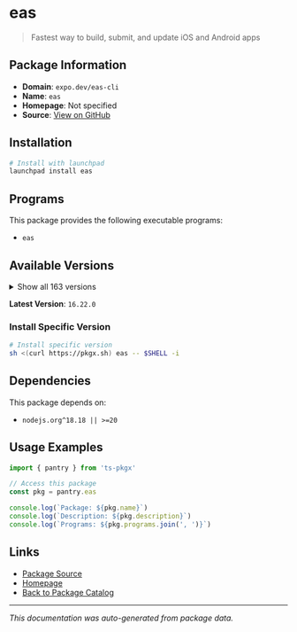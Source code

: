 # eas

> Fastest way to build, submit, and update iOS and Android apps

## Package Information

- **Domain**: `expo.dev/eas-cli`
- **Name**: `eas`
- **Homepage**: Not specified
- **Source**: [View on GitHub](https://github.com/pkgxdev/pantry/tree/main/projects/expo.dev/eas-cli/package.yml)

## Installation

```bash
# Install with launchpad
launchpad install eas
```

## Programs

This package provides the following executable programs:

- `eas`

## Available Versions

<details>
<summary>Show all 163 versions</summary>

- `16.22.0`, `16.21.0`, `16.20.4`, `16.20.3`, `16.20.2`
- `16.20.1`, `16.20.0`, `16.19.3`, `16.19.2`, `16.19.1`
- `16.19.0`, `16.18.1`, `16.18.0`, `16.17.4`, `16.17.3`
- `16.17.2`, `16.17.1`, `16.17.0`, `16.16.0`, `16.15.0`
- `16.14.1`, `16.14.0`, `16.13.4`, `16.13.3`, `16.13.2`
- `16.13.1`, `16.13.0`, `16.12.0`, `16.11.0`, `16.10.1`
- `16.10.0`, `16.9.0`, `16.8.0`, `16.7.2`, `16.7.1`
- `16.7.0`, `16.6.2`, `16.6.1`, `16.6.0`, `16.5.0`
- `16.4.2`, `16.4.1`, `16.4.0`, `16.3.3`, `16.3.2`
- `16.3.1`, `16.3.0`, `16.2.2`, `16.2.1`, `16.2.0`
- `16.1.0`, `16.0.1`, `16.0.0`, `15.0.15`, `15.0.14`
- `15.0.13`, `15.0.12`, `15.0.11`, `15.0.10`, `15.0.9`
- `15.0.8`, `15.0.7`, `15.0.6`, `15.0.5`, `15.0.4`
- `15.0.3`, `15.0.2`, `15.0.1`, `15.0.0`, `14.7.1`
- `14.7.0`, `14.6.0`, `14.5.0`, `14.4.1`, `14.4.0`
- `14.3.1`, `14.3.0`, `14.2.0`, `14.1.0`, `14.0.3`
- `14.0.2`, `14.0.1`, `14.0.0`, `13.4.2`, `13.4.1`
- `13.4.0`, `13.3.0`, `13.2.3`, `13.2.2`, `13.2.1`
- `13.2.0`, `13.1.1`, `13.1.0`, `13.0.1`, `13.0.0`
- `12.6.2`, `12.6.1`, `12.6.0`, `12.5.4`, `12.5.3`
- `12.5.2`, `12.5.1`, `12.5.0`, `12.4.1`, `12.4.0`
- `12.3.0`, `12.2.0`, `12.1.1`, `12.1.0`, `12.0.0`
- `11.0.3`, `11.0.2`, `11.0.1`, `11.0.0`, `10.2.4`
- `10.2.3`, `10.2.2`, `10.2.1`, `10.2.0`, `10.1.1`
- `10.1.0`, `10.0.3`, `10.0.2`, `10.0.1`, `10.0.0`
- `9.2.0`, `9.1.0`, `9.0.10`, `9.0.9`, `9.0.8`
- `9.0.7`, `9.0.6`, `9.0.5`, `9.0.4`, `9.0.3`
- `9.0.2`, `9.0.1`, `9.0.0`, `8.0.0`, `7.8.5`
- `7.8.4`, `7.8.3`, `7.8.2`, `7.8.1`, `7.8.0`
- `7.7.0`, `7.6.2`, `7.6.1`, `7.6.0`, `7.5.0`
- `7.4.0`, `7.3.0`, `7.2.0`, `7.1.3`, `7.1.2`
- `7.1.1`, `7.1.0`, `7.0.0`, `6.1.0`, `6.0.0`
- `5.9.3`, `5.9.2`, `5.9.1`

</details>

**Latest Version**: `16.22.0`

### Install Specific Version

```bash
# Install specific version
sh <(curl https://pkgx.sh) eas -- $SHELL -i
```

## Dependencies

This package depends on:

- `nodejs.org^18.18 || >=20`

## Usage Examples

```typescript
import { pantry } from 'ts-pkgx'

// Access this package
const pkg = pantry.eas

console.log(`Package: ${pkg.name}`)
console.log(`Description: ${pkg.description}`)
console.log(`Programs: ${pkg.programs.join(', ')}`)
```

## Links

- [Package Source](https://github.com/pkgxdev/pantry/tree/main/projects/expo.dev/eas-cli/package.yml)
- [Homepage](#)
- [Back to Package Catalog](../../../package-catalog.md)

---

*This documentation was auto-generated from package data.*
